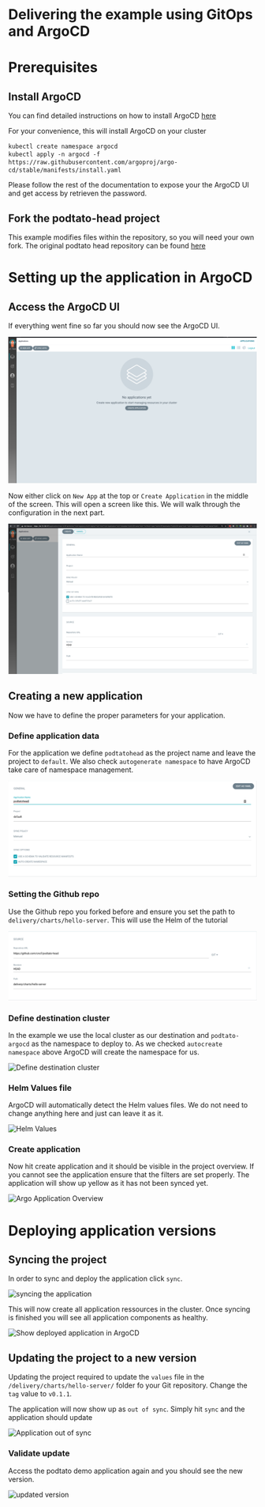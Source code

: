 # Delivering the example using GitOps and ArgoCD

# Prerequisites

##  Install ArgoCD

You can find detailed instructions on how to install ArgoCD [here](https://argoproj.github.io/argo-cd/getting_started/)    

For your convenience, this will install ArgoCD on your cluster

```
kubectl create namespace argocd
kubectl apply -n argocd -f
https://raw.githubusercontent.com/argoproj/argo-cd/stable/manifests/install.yaml
```

Please follow the rest of the documentation to expose your the ArgoCD UI and get
access by retrieven the password. 

## Fork the podtato-head project

This example modifies files within the repository, so you will need your own
fork. The original podtato head repository can be found
[here](https://github.com/cncf/podtato-head)

# Setting up the application in ArgoCD 

## Access the ArgoCD UI

If everything went fine so far you should now see the ArgoCD UI. 

![ArgoUI](images/argo1.png)

Now either click on ```New App``` at the top or ```Create Application``` in the
middle of the screen. This will open a screen like this. We will walk through
the configuration in the next part. 

![New application in Argo](images/argoNewProject.png)

## Creating a new application

Now we have to define the proper parameters for your application. 


### Define application data

For the application we define ```podtatohead``` as the project name and leave
the project to ```default```.  We also check ```autogenerate namespace``` to
have ArgoCD take care of namespace management. 

![General application settings](images/argoGeneral.png)

### Setting the Github repo 

Use the Github repo you forked before and ensure you set the path to ```
delivery/charts/hello-server```. This will use the Helm of the tutorial

![Define GitHub Repo to use](images/argoGithub.png)


### Define destination cluster

In the example we use the local cluster as our destination and
```podtato-argocd``` as the namespace to deploy to. As we checked ```autocreate
namespace``` above ArgoCD will create the namespace for us. 

![Define destination cluster](images/argoDestination.png)

### Helm Values file

ArgoCD will automatically detect the Helm values files. We do not need to change
anything here and just can leave it as it. 

![Helm Values](images/argoHelm.png)

### Create application

Now hit create application and it should be visible in the project overview. If
you cannot see the application ensure that the filters are set properly. The
application will show up yellow as it has not been synced yet. 

![Argo Application Overview](images/argoApps.png)

# Deploying application versions

## Syncing the project

In order to sync and deploy the application click ```sync```. 

![syncing the application](images/argoSynchronize.png)

This will now
create all application ressources in the cluster. Once syncing is finished you
will see all application components as healthy.


![Show deployed application in ArgoCD](images/argoDeployment.png)

## Updating the project to a new version

Updating the project required to update the ```values``` file in the
```/delivery/charts/hello-server/``` folder fo your Git
repository. Change the ```tag``` value to ```v0.1.1```.

The application will now show up as ```out of sync```. Simply hit ```sync``` and
the application should update

![Application out of sync](images/argoOutOfSync.png)

### Validate update 

Access the podtato demo application again and you should see the new version.

![updated version](images/podTatoUpdate.png)
